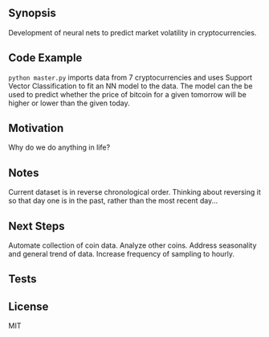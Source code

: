 ## Synopsis

Development of neural nets to predict market volatility in cryptocurrencies.

## Code Example

`python master.py` imports data from 7 cryptocurrencies and uses Support Vector Classification to  fit an NN model to the data. The model can the be used to predict whether the price of bitcoin for a given tomorrow will be higher or lower than the given today.


## Motivation

Why do we do anything in life?

## Notes

Current dataset is in reverse chronological order. Thinking about reversing it so that day one is in the past, rather than the most recent day...

## Next Steps

Automate collection of coin data.
Analyze other coins.
Address seasonality and general trend of data.
Increase frequency of sampling to hourly. 

## Tests


## License

MIT

